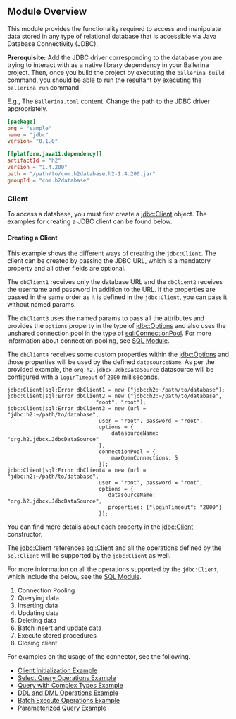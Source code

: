 ## Module Overview

This module provides the functionality required to access and manipulate data stored in any type of relational database
that is accessible via Java Database Connectivity (JDBC).

**Prerequisite:** Add the JDBC driver corresponding to the database you are trying to interact with
as a native library dependency in your Ballerina project. Then, once you build the project by executing the `ballerina build`
command, you should be able to run the resultant by executing the `ballerina run` command.

E.g., The `Ballerina.toml` content.
Change the path to the JDBC driver appropriately.

```toml
[package]
org = "sample"
name = "jdbc"
version= "0.1.0"

[[platform.java11.dependency]]
artifactId = "h2"
version = "1.4.200"
path = "/path/to/com.h2database.h2-1.4.200.jar"
groupId = "com.h2database"
``` 

### Client
To access a database, you must first create a
[jdbc:Client](https://ballerina.io/learn/api-docs/ballerina/#/java.jdbc/clients/Client) object.
The examples for creating a JDBC client can be found below.

#### Creating a Client
This example shows the different ways of creating the `jdbc:Client`. The client can be created by passing
the JDBC URL, which is a mandatory property and all other fields are optional.

The `dbClient1` receives only the database URL and the `dbClient2` receives the username and password in addition to the URL.
If the properties are passed in the same order as it is defined in the `jdbc:Client`, you can pass it
without named params.

The `dbClient3` uses the named params to pass all the attributes and provides the `options` property in the type of
[jdbc:Options](https://ballerina.io/learn/api-docs/ballerina/#/java.jdbc/records/Options)
and also uses the unshared connection pool in the type of
[sql:ConnectionPool](https://ballerina.io/learn/api-docs/ballerina/#/sql/records/ConnectionPool).
For more information about connection pooling, see [SQL Module](https://ballerina.io/learn/api-docs/ballerina/#/sql).

The `dbClient4` receives some custom properties within the
[jdbc:Options](https://ballerina.io/learn/api-docs/ballerina/#/java.jdbc/records/Options)
and those properties will be used by the defined `datasourceName`.
As per the provided example, the `org.h2.jdbcx.JdbcDataSource` datasource  will be configured with a `loginTimeout`
of `2000` milliseconds.

```ballerina
jdbc:Client|sql:Error dbClient1 = new ("jdbc:h2:~/path/to/database");
jdbc:Client|sql:Error dbClient2 = new ("jdbc:h2:~/path/to/database", 
                            "root", "root");
jdbc:Client|sql:Error dbClient3 = new (url =  "jdbc:h2:~/path/to/database",
                             user = "root", password = "root",
                             options = {
                                 datasourceName: "org.h2.jdbcx.JdbcDataSource"
                             },
                             connectionPool = {
                                 maxOpenConnections: 5
                             });
jdbc:Client|sql:Error dbClient4 = new (url =  "jdbc:h2:~/path/to/database", 
                             user = "root", password = "root",
                             options = {
                                datasourceName: "org.h2.jdbcx.JdbcDataSource", 
                                properties: {"loginTimeout": "2000"}
                             });                          
```

You can find more details about each property in the
[jdbc:Client](https://ballerina.io/learn/api-docs/ballerina/#/java.jdbc/clients/Client) constructor.

The [jdbc:Client](https://ballerina.io/learn/api-docs/ballerina/#/java.jdbc/clients/Client) references
[sql:Client](https://ballerina.io/learn/api-docs/ballerina/#/sql/abstractObjects/Client) and
all the operations defined by the `sql:Client` will be supported by the `jdbc:Client` as well.

For more information on all the operations supported by the `jdbc:Client`, which include the below, see the
[SQL Module]((https://ballerina.io/learn/api-docs/ballerina/#/sql)).

1. Connection Pooling
2. Querying data
3. Inserting data
4. Updating data
5. Deleting data
6. Batch insert and update data
7. Execute stored procedures
8. Closing client

For examples on the usage of the connector, see the following.
* [Client Initialization Example](https://ballerina.io/learn/by-example/jdbc-init-options.html)
* [Select Query Operations Example](https://ballerina.io/learn/by-example/jdbc-query-operation.html)
* [Query with Complex Types Example](https://ballerina.io/learn/by-example/jdbc-complex-type-queries.html)
* [DDL and DML Operations Example](https://ballerina.io/learn/by-example/jdbc-execute-operation.html)
* [Batch Execute Operations Example](https://ballerina.io/learn/by-example/jdbc-batch-execute-operation.html)
* [Parameterized Query Example](https://ballerina.io/learn/by-example/jdbc-parameterized-query.html)
